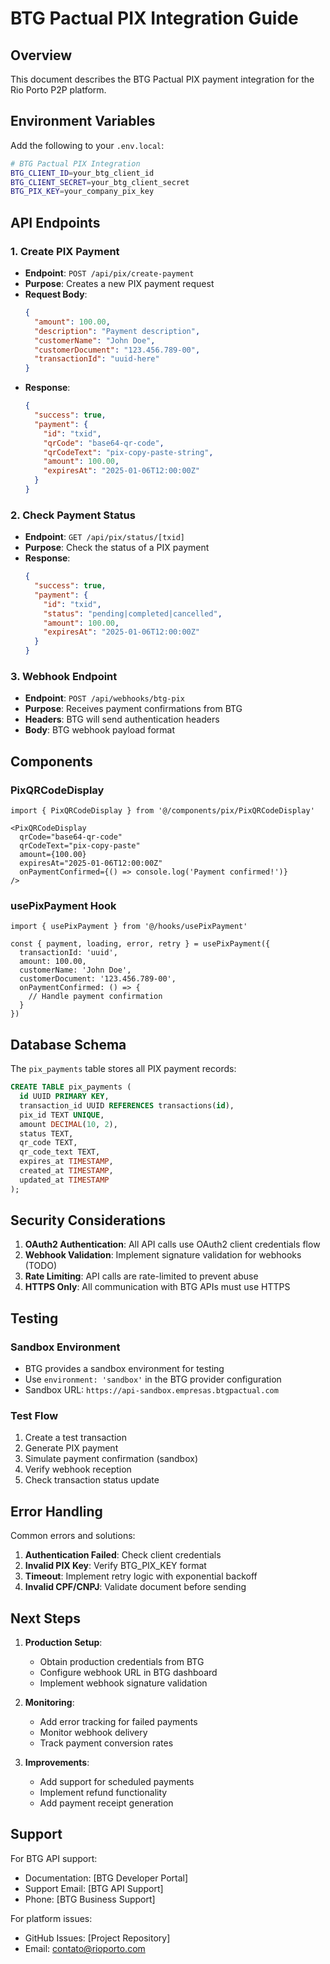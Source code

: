 # BTG Pactual PIX Integration Guide

## Overview

This document describes the BTG Pactual PIX payment integration for the Rio Porto P2P platform.

## Environment Variables

Add the following to your `.env.local`:

```bash
# BTG Pactual PIX Integration
BTG_CLIENT_ID=your_btg_client_id
BTG_CLIENT_SECRET=your_btg_client_secret
BTG_PIX_KEY=your_company_pix_key
```

## API Endpoints

### 1. Create PIX Payment
- **Endpoint**: `POST /api/pix/create-payment`
- **Purpose**: Creates a new PIX payment request
- **Request Body**:
  ```json
  {
    "amount": 100.00,
    "description": "Payment description",
    "customerName": "John Doe",
    "customerDocument": "123.456.789-00",
    "transactionId": "uuid-here"
  }
  ```
- **Response**:
  ```json
  {
    "success": true,
    "payment": {
      "id": "txid",
      "qrCode": "base64-qr-code",
      "qrCodeText": "pix-copy-paste-string",
      "amount": 100.00,
      "expiresAt": "2025-01-06T12:00:00Z"
    }
  }
  ```

### 2. Check Payment Status
- **Endpoint**: `GET /api/pix/status/[txid]`
- **Purpose**: Check the status of a PIX payment
- **Response**:
  ```json
  {
    "success": true,
    "payment": {
      "id": "txid",
      "status": "pending|completed|cancelled",
      "amount": 100.00,
      "expiresAt": "2025-01-06T12:00:00Z"
    }
  }
  ```

### 3. Webhook Endpoint
- **Endpoint**: `POST /api/webhooks/btg-pix`
- **Purpose**: Receives payment confirmations from BTG
- **Headers**: BTG will send authentication headers
- **Body**: BTG webhook payload format

## Components

### PixQRCodeDisplay
```tsx
import { PixQRCodeDisplay } from '@/components/pix/PixQRCodeDisplay'

<PixQRCodeDisplay
  qrCode="base64-qr-code"
  qrCodeText="pix-copy-paste"
  amount={100.00}
  expiresAt="2025-01-06T12:00:00Z"
  onPaymentConfirmed={() => console.log('Payment confirmed!')}
/>
```

### usePixPayment Hook
```tsx
import { usePixPayment } from '@/hooks/usePixPayment'

const { payment, loading, error, retry } = usePixPayment({
  transactionId: 'uuid',
  amount: 100.00,
  customerName: 'John Doe',
  customerDocument: '123.456.789-00',
  onPaymentConfirmed: () => {
    // Handle payment confirmation
  }
})
```

## Database Schema

The `pix_payments` table stores all PIX payment records:

```sql
CREATE TABLE pix_payments (
  id UUID PRIMARY KEY,
  transaction_id UUID REFERENCES transactions(id),
  pix_id TEXT UNIQUE,
  amount DECIMAL(10, 2),
  status TEXT,
  qr_code TEXT,
  qr_code_text TEXT,
  expires_at TIMESTAMP,
  created_at TIMESTAMP,
  updated_at TIMESTAMP
);
```

## Security Considerations

1. **OAuth2 Authentication**: All API calls use OAuth2 client credentials flow
2. **Webhook Validation**: Implement signature validation for webhooks (TODO)
3. **Rate Limiting**: API calls are rate-limited to prevent abuse
4. **HTTPS Only**: All communication with BTG APIs must use HTTPS

## Testing

### Sandbox Environment
- BTG provides a sandbox environment for testing
- Use `environment: 'sandbox'` in the BTG provider configuration
- Sandbox URL: `https://api-sandbox.empresas.btgpactual.com`

### Test Flow
1. Create a test transaction
2. Generate PIX payment
3. Simulate payment confirmation (sandbox)
4. Verify webhook reception
5. Check transaction status update

## Error Handling

Common errors and solutions:

1. **Authentication Failed**: Check client credentials
2. **Invalid PIX Key**: Verify BTG_PIX_KEY format
3. **Timeout**: Implement retry logic with exponential backoff
4. **Invalid CPF/CNPJ**: Validate document before sending

## Next Steps

1. **Production Setup**:
   - Obtain production credentials from BTG
   - Configure webhook URL in BTG dashboard
   - Implement webhook signature validation

2. **Monitoring**:
   - Add error tracking for failed payments
   - Monitor webhook delivery
   - Track payment conversion rates

3. **Improvements**:
   - Add support for scheduled payments
   - Implement refund functionality
   - Add payment receipt generation

## Support

For BTG API support:
- Documentation: [BTG Developer Portal]
- Support Email: [BTG API Support]
- Phone: [BTG Business Support]

For platform issues:
- GitHub Issues: [Project Repository]
- Email: contato@rioporto.com